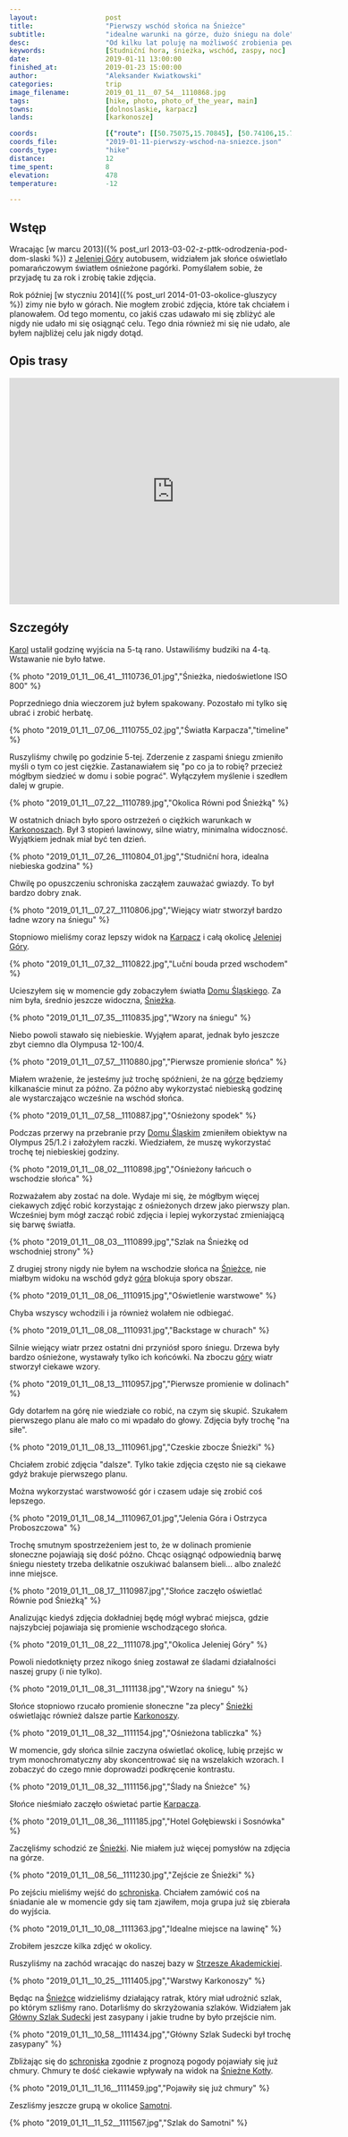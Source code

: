 ```yaml
---
layout:                 post
title:                  "Pierwszy wschód słońca na Śnieżce"
subtitle:               "idealne warunki na górze, dużo śniegu na dole"
desc:                   "Od kilku lat poluję na możliwość zrobienia pewnego rodzaju zdjęcia. Akurat teraz pojawiło się okno pogodowe, z którego głupio by było nie skorzystać. Wstawanie na wschód o 4 w nocy nie jest łatwe, walka ze śniegiem jest jeszcze trudniejsza ale rezultaty ostatecznie były tego warte."
keywords:               [Studniční hora, śnieżka, wschód, zaspy, noc]
date:                   2019-01-11 13:00:00
finished_at:            2019-01-23 15:00:00
author:                 "Aleksander Kwiatkowski"
categories:             trip
image_filename:         2019_01_11__07_54__1110868.jpg
tags:                   [hike, photo, photo_of_the_year, main]
towns:                  [dolnoslaskie, karpacz]
lands:                  [karkonosze]

coords:                 [{"route": [[50.75075,15.70845], [50.74106,15.70660], [50.73927,15.72913], [50.73593,15.74012]], "type": "hike"}]
coords_file:            "2019-01-11-pierwszy-wschod-na-sniezce.json"
coords_type:            "hike"
distance:               12
time_spent:             8
elevation:              478
temperature:            -12

---
```


[wiki-jelenia-gora]: https://pl.wikipedia.org/wiki/Jelenia_G%C3%B3ra
[wiki-karkonosze]: https://pl.wikipedia.org/wiki/Karkonosze
[wiki-karpacz]: https://pl.wikipedia.org/wiki/Karpacz
[wiki-dom-slaski]: https://pl.wikipedia.org/wiki/Schronisko_G%C3%B3rskie_%E2%80%9EDom_%C5%9Al%C4%85ski%E2%80%9D
[wiki-sniezka]: https://pl.wikipedia.org/wiki/%C5%9Anie%C5%BCka
[wiki-strzecha-akademicka]: https://pl.wikipedia.org/wiki/Schronisko_PTTK_%E2%80%9EStrzecha_Akademicka%E2%80%9D
[wiki-gss]: https://pl.wikipedia.org/wiki/G%C5%82%C3%B3wny_Szlak_Sudecki
[wiki-sniezne-kotly]: https://pl.wikipedia.org/wiki/%C5%9Anie%C5%BCne_Kot%C5%82y
[wiki-samotnia]: https://pl.wikipedia.org/wiki/Schronisko_PTTK_%E2%80%9ESamotnia%E2%80%9D

[karol-nienartowicz]: http://www.karolnienartowicz.com/

## Wstęp

Wracając [w marcu 2013]({% post_url 2013-03-02-z-pttk-odrodzenia-pod-dom-slaski %})
z [Jeleniej Góry][wiki-jelenia-gora] autobusem, widziałem jak słońce
oświetlało pomarańczowym światłem ośnieżone pagórki. Pomyślałem sobie, że
przyjadę tu za rok i zrobię takie zdjęcia.

Rok później [w styczniu 2014]({% post_url 2014-01-03-okolice-gluszycy %})
zimy nie było w górach. Nie mogłem zrobić zdjęcia, które tak chciałem i planowałem.
Od tego momentu, co jakiś czas udawało mi się zbliżyć ale nigdy nie udało mi się
osiągnąć celu. Tego dnia również mi się nie udało, ale byłem najbliżej celu jak nigdy
dotąd.

## Opis trasy

<iframe height='405' width='590' frameborder='0' allowtransparency='true' scrolling='no' src='https://www.strava.com/activities/2077524690/embed/dbfb1224fad65711b18b50a440b1cccd64743015'></iframe>

## Szczegóły

[Karol][karol-nienartowicz] ustalił godzinę wyjścia na 5-tą rano. Ustawiliśmy
budziki na 4-tą. Wstawanie nie było łatwe.

{% photo "2019_01_11__06_41__1110736_01.jpg","Śnieżka, niedoświetlone ISO 800" %}

Poprzedniego dnia wieczorem już byłem spakowany. Pozostało mi tylko się ubrać
i zrobić herbatę.

<!-- {% photo "2019_01_11__07_02__1110744_01.jpg","Rozpoczęcie podejścia na Śnieżkę" %} -->
{% photo "2019_01_11__07_06__1110755_02.jpg","Światła Karpacza","timeline" %}

Ruszyliśmy chwilę po godzinie 5-tej. Zderzenie z zaspami śniegu zmieniło myśli
o tym co jest ciężkie. Zastanawiałem się "po co ja to robię? przecież mógłbym siedzieć
w domu i sobie pograć". Wyłączyłem myślenie i szedłem dalej w grupie.

{% photo "2019_01_11__07_22__1110789.jpg","Okolica Równi pod Śnieżką" %}

W ostatnich dniach było sporo ostrzeżeń o ciężkich warunkach w
[Karkonoszach][wiki-karkonosze]. Był 3 stopień lawinowy, silne wiatry,
minimalna widocznosć. Wyjątkiem jednak miał być ten dzień.

{% photo "2019_01_11__07_26__1110804_01.jpg","Studniční hora, idealna niebieska godzina" %}

Chwilę po opuszczeniu schroniska zacząłem zauważać gwiazdy. To był
bardzo dobry znak.

{% photo "2019_01_11__07_27__1110806.jpg","Wiejący wiatr stworzył bardzo ładne wzory na śniegu" %}

Stopniowo mieliśmy coraz lepszy widok na [Karpacz][wiki-karpacz]
i całą okolicę [Jeleniej Góry][wiki-jelenia-gora].

{% photo "2019_01_11__07_32__1110822.jpg","Luční bouda przed wschodem" %}

Ucieszyłem się w momencie gdy zobaczyłem światła [Domu Śląskiego][wiki-dom-slaski].
Za nim była, średnio jeszcze widoczna, [Śnieżka][wiki-sniezka].

{% photo "2019_01_11__07_35__1110835.jpg","Wzory na śniegu" %}

Niebo powoli stawało się niebieskie.
Wyjąłem aparat, jednak było jeszcze zbyt ciemno dla Olympusa 12-100/4.

{% photo "2019_01_11__07_57__1110880.jpg","Pierwsze promienie słońca" %}

Miałem wrażenie, że jesteśmy już trochę spóźnieni,
że na [górze][wiki-sniezka] będziemy kilkanaście minut za późno.
Za późno aby wykorzystać niebieską godzinę ale wystarczająco wcześnie
na wschód słońca.

{% photo "2019_01_11__07_58__1110887.jpg","Ośnieżony spodek" %}

Podczas przerwy na przebranie przy [Domu Śląskim][wiki-dom-slaski]
zmieniłem obiektyw na Olympus 25/1.2 i założyłem raczki.
Wiedziałem, że muszę wykorzystać trochę tej niebieskiej godziny.

{% photo "2019_01_11__08_02__1110898.jpg","Ośnieżony łańcuch o wschodzie słońca" %}

Rozważałem aby zostać na dole. Wydaje mi się, że mógłbym więcej ciekawych
zdjęć robić korzystając z ośnieżonych drzew jako pierwszy plan.
Wcześniej bym mógł zacząć robić zdjęcia i lepiej wykorzystać zmieniającą się
barwę światła.

{% photo "2019_01_11__08_03__1110899.jpg","Szlak na Śnieżkę od wschodniej strony" %}

Z drugiej strony nigdy nie byłem na wschodzie słońca
na [Śnieżce][wiki-sniezka], nie miałbym widoku na wschód gdyż
[góra][wiki-sniezka] blokuja spory obszar.

<!--
{% photo "2019_01_11__08_03__1110902.jpg","Drobinki śniegu" %}
-->
{% photo "2019_01_11__08_06__1110915.jpg","Oświetlenie warstwowe" %}

Chyba wszyscy wchodzili i ja również wolałem nie odbiegać.

{% photo "2019_01_11__08_08__1110931.jpg","Backstage w churach" %}
<!-- {% photo "2019_01_11__08_12__1110946.jpg","Skupienie się na tym co blisko" %} -->

Silnie wiejący wiatr przez ostatni dni przyniósł sporo śniegu.
Drzewa były bardzo ośnieżone, wystawały tylko ich końcówki.
Na zboczu [góry][wiki-sniezka] wiatr stworzył ciekawe wzory.

{% photo "2019_01_11__08_13__1110957.jpg","Pierwsze promienie w dolinach" %}

Gdy dotarłem na górę nie wiedziałe co robić, na czym się skupić.
Szukałem pierwszego planu ale mało co mi wpadało do głowy. Zdjęcia były
trochę "na siłe".

{% photo "2019_01_11__08_13__1110961.jpg","Czeskie zbocze Śnieżki" %}

Chciałem zrobić zdjęcia "dalsze". Tylko takie zdjęcia często nie są
ciekawe gdyż brakuje pierwszego planu.

Można wykorzystać warstwowość gór i czasem udaje się zrobić coś lepszego.

{% photo "2019_01_11__08_14__1110967_01.jpg","Jelenia Góra i Ostrzyca Proboszczowa" %}

Trochę smutnym spostrzeżeniem jest to, że w dolinach promienie
słoneczne pojawiają się dość późno. Chcąc osiągnąć odpowiednią barwę
śniegu niestety trzeba delikatnie oszukiwać balansem bieli...
albo znaleźć inne miejsce.

{% photo "2019_01_11__08_17__1110987.jpg","Słońce zaczęło oświetlać Równie pod Śnieżką" %}

Analizując kiedyś zdjęcia dokładniej będę mógł wybrać miejsca, gdzie
najszybciej pojawiaja się promienie wschodzącego słońca.

{% photo "2019_01_11__08_22__1111078.jpg","Okolica Jeleniej Góry" %}

Powoli niedotknięty przez nikogo śnieg zostawał ze śladami działalności
naszej grupy (i nie tylko).

{% photo "2019_01_11__08_31__1111138.jpg","Wzory na śniegu" %}

Słońce stopniowo rzucało promienie słoneczne "za plecy" [Śnieżki][wiki-sniezka]
oświetlając również dalsze partie [Karkonoszy][wiki-karkonosze].

{% photo "2019_01_11__08_32__1111154.jpg","Ośnieżona tabliczka" %}

W momencie, gdy słońca silnie zaczyna oświetlać okolicę, lubię przejśc
w trym monochromatyczny aby skoncentrować się na wszelakich wzorach.
I zobaczyć do czego mnie doprowadzi podkręcenie kontrastu.

{% photo "2019_01_11__08_32__1111156.jpg","Ślady na Śnieżce" %}

Słońce nieśmiało zaczęło oświetać partie [Karpacza][wiki-karpacz].

{% photo "2019_01_11__08_36__1111185.jpg","Hotel Gołębiewski i Sosnówka" %}

Zaczęliśmy schodzić ze [Śnieżki][wiki-sniezka]. Nie miałem już więcej
pomysłów na zdjęcia na górze.

{% photo "2019_01_11__08_56__1111230.jpg","Zejście ze Śnieżki" %}

Po zejściu mieliśmy wejść do [schroniska][wiki-dom-slaski]. Chciałem zamówić
coś na śniadanie ale w momencie gdy się tam zjawiłem, moja grupa już się zbierała
do wyjścia.

{% photo "2019_01_11__10_08__1111363.jpg","Idealne miejsce na lawinę" %}

Zrobiłem jeszcze kilka zdjęć w okolicy.

Ruszyliśmy na zachód wracając do naszej bazy w
[Strzesze Akademickiej][wiki-strzecha-akademicka].

{% photo "2019_01_11__10_25__1111405.jpg","Warstwy Karkonoszy" %}

Będąc na [Śnieżce][wiki-sniezka] widzieliśmy działający ratrak, który miał udrożnić
szlak, po którym szliśmy rano. Dotarliśmy do skrzyżowania szlaków.
Widziałem jak [Główny Szlak Sudecki][wiki-gss] jest zasypany i jakie trudne
by było przejście nim.

{% photo "2019_01_11__10_58__1111434.jpg","Główny Szlak Sudecki był trochę zasypany" %}

Zbliżając się do [schroniska][wiki-strzecha-akademicka] zgodnie z prognozą
pogody pojawiały się już chmury. Chmury te dość ciekawie wpływały
na widok na [Śnieżne Kotły][wiki-sniezne-kotly].

{% photo "2019_01_11__11_16__1111459.jpg","Pojawiły się już chmury" %}

Zeszliśmy jeszcze grupą w okolice [Samotni][wiki-samotnia].

{% photo "2019_01_11__11_52__1111567.jpg","Szlak do Samotni" %}
